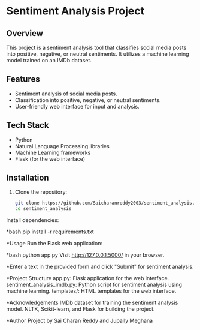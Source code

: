 # Sentiment Analysis Project

## Overview
This project is a sentiment analysis tool that classifies social media posts into positive, negative, or neutral sentiments. It utilizes a machine learning model trained on an IMDb dataset.

## Features
- Sentiment analysis of social media posts.
- Classification into positive, negative, or neutral sentiments.
- User-friendly web interface for input and analysis.

## Tech Stack
- Python
- Natural Language Processing libraries
- Machine Learning frameworks
- Flask (for the web interface)

## Installation
1. Clone the repository:
   ```bash
   git clone https://github.com/Saicharanreddy2003/sentiment_analysis.git
   cd sentiment_analysis
Install dependencies:

*bash
pip install -r requirements.txt

*Usage
Run the Flask web application:

*bash
python app.py
Visit http://127.0.0.1:5000/ in your browser.

*Enter a text in the provided form and click "Submit" for sentiment analysis.

*Project Structure
app.py: Flask application for the web interface.
sentiment_analysis_imdb.py: Python script for sentiment analysis using machine learning.
templates/: HTML templates for the web interface.

*Acknowledgements
IMDb dataset for training the sentiment analysis model.
NLTK, Scikit-learn, and Flask for building the project.

*Author
Project by Sai Charan Reddy and Jupally Meghana
